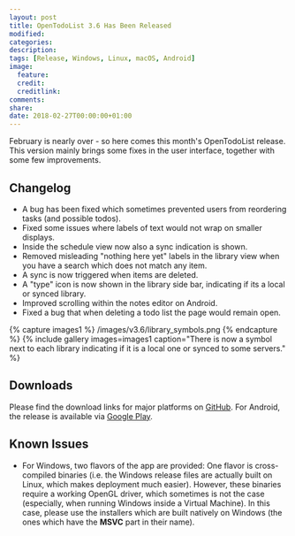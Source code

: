 ```yaml
---
layout: post
title: OpenTodoList 3.6 Has Been Released
modified:
categories: 
description:
tags: [Release, Windows, Linux, macOS, Android]
image:
  feature:
  credit:
  creditlink:
comments:
share:
date: 2018-02-27T00:00:00+01:00
---
```


February is nearly over - so here comes this month's OpenTodoList release. This version mainly brings some fixes in the user interface, together with some few improvements.

## Changelog

* A bug has been fixed which sometimes prevented users from reordering tasks (and possible todos).
* Fixed some issues where labels of text would not wrap on smaller displays.
* Inside the schedule view now also a sync indication is shown.
* Removed misleading "nothing here yet" labels in the library view when you have a search which does not match any item.
* A sync is now triggered when items are deleted.
* A "type" icon is now shown in the library side bar, indicating if its a local or synced library.
* Improved scrolling within the notes editor on Android.
* Fixed a bug that when deleting a todo list the page would remain open.


{% capture images1 %}
    /images/v3.6/library_symbols.png
{% endcapture %}
{% include gallery images=images1 caption="There is now a symbol next to each library indicating if it is a local one or synced to some servers." %}


## Downloads

Please find the download links for major platforms on [GitHub](https://github.com/mhoeher/opentodolist/releases/tag/3.6.0). For Android, the release is available via [Google Play](https://play.google.com/store/apps/details?id=net.rpdev.opentodolist).


## Known Issues

* For Windows, two flavors of the app are provided: One flavor is cross-compiled binaries (i.e. the Windows release files are actually built on Linux, which makes deployment much easier). However, these binaries require a working OpenGL driver, which sometimes is not the case (especially, when running Windows inside a Virtual Machine). In this case, please use the installers which are built natively on Windows (the ones which have the **MSVC** part in their name).